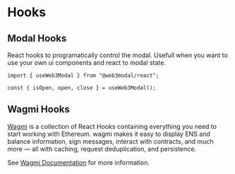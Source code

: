 # Hooks

## Modal Hooks

React hooks to programatically control the modal. Usefull when you want to use your own ui components and react to modal state.

```tsx
import { useWeb3Modal } from "@web3modal/react";

const { isOpen, open, close } = useWeb3Modal();
```

## Wagmi Hooks

[Wagmi](https://wagmi.sh/) is a collection of React Hooks containing everything you need to start working with Ethereum. wagmi makes it easy to display ENS and balance information, sign messages, interact with contracts, and much more — all with caching, request deduplication, and persistence.

See [Wagmi Documentation](https://wagmi.sh/) for more information.
